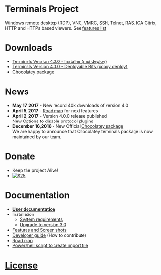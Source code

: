 # Terminals Project
Windows remote desktop (RDP), VNC, VMRC, SSH, Telnet, RAS, ICA Citrix, HTTP and HTTPs based viewers. 
See [features list](/Docs/Features-and-Screen-shots.md)

# Downloads
* [Terminals Version 4.0.0 - Installer (msi deploy)](https://terminals.codeplex.com/downloads/get/1653230)
* [Terminals Version 4.0.0 - Deployable Bits (xcopy deploy)](https://terminals.codeplex.com/downloads/get/1653231)
* [Chocolatey package](https://chocolatey.org/packages/terminals) 

# News
* **May 17, 2017** - New record 40k downloads of version 4.0
* **April 5, 2017** - [Road map](/Docs/Road-map.md) for next features
* **April 2, 2017** - Version 4.0.0 release published  
New Options to disable protocol plugins
* **December 16,2016** - New Official [Chocolatey package](https://chocolatey.org/packages/terminals)  
We are happy to announce that Chocolatey terminals package is now maintained by our team. 

# Donate
* Keep the project Alive!
* [![$25](https://img.shields.io/badge/Donate-PayPal-green.svg)](https://www.paypal.com/cgi-bin/webscr?cmd=_s-xclick&hosted_button_id=X28G9FEYUN6CJ)

# Documentation
* **[User documentation](/Docs/User-documentation.md)**
* Installation
	* [System requirements](/Docs/System-Requirements.md)
	* [Upgrade to version 3.0](/Docs/Upgrade-to-version-3.0.md)
* [Features and Screen shots](/Docs/Features-and-Screen-shots.md)
* [Developer guide](/Docs/Developer-guide.md) (How to contribute)
* [Road map](/Docs/Road-map.md)
* [Powershell script to create import file](/Docs/Powershell-script-to-create-import-file.md)

# [License](LICENSE.md)
